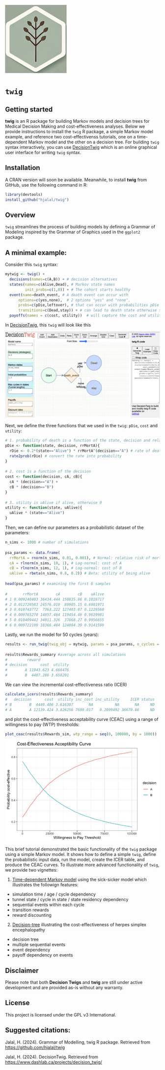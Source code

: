 ![](man/figures/hex_sticker.png)

# `twig`

## Getting started

**twig** is an R package for building Markov models and decision trees for Medical Decision Making and cost-effectiveness analyses. Below we provide instructions to install the `twig` R package, a simple Markov model example, and reference two cost-effectivenss tutorials, one on a time-dependent Markov model and the other on a decision tree. For building `twig` syntax interactively, you can use [DecisionTwig](https://www.dashlab.ca/projects/decision_twig/) which is an online graphical user interface for writing `twig` syntax. 

## Installation

A CRAN version will soon be available. Meanwhile, to install **twig** from GitHub, use the following command in R:

``` r
library(devtools)
install_github("hjalal/twig")
```

## Overview

`twig` streamlines the process of building models by defining a Grammar of Modeling inspired by the Grammar of Graphics used in the `ggplot2` package. 

## A minimal example:

Consider this `twig` syntax:

``` r
mytwig <- twig() + 
  decisions(names=c(A,B)) + # decision alternatives
  states(names=c(Alive,Dead), # Markov state names
         init_probs=c(1,0)) + # The cohort starts healthy
  event(name=death_event, # A death event can occur with 
      options=c(yes,none),  # 2 options "yes" and "none",
      probs=c(pDie,leftover), # that can occur with probabilities pDie and leftover = 1-pDie, 
      transitions=c(Dead,stay)) + # can lead to death state otherwise stay in their current state
  payoffs(names = c(cost, utility))  # will capture the cost and utility
```
In [DecisionTwig](https://www.dashlab.ca/projects/decision_twig/), this `twig` will look like this

![](man/figures/decision_twig_demo2.png)

Next, we define the three functions that we used in the `twig`: `pDie`, `cost` and `utility`:

``` r
# 1. probability of death is a function of the state, decision and relative risk of mortality given treatment A
pDie <- function(state, decision, rrMortA){
  rDie <- 0.2*(state=="Alive") * rrMortA^(decision=="A") # rate of death is 20% if alive, 0 otherwise. This rate is multiplied by rrMortA for A, otherwise 1.
  rate2prob(rDie) # convert the rate into probability
}

# 2. cost is a function of the decision
cost <- function(decision, cA, cB){
  cA * (decision=="A") + 
  cB * (decision=="B")
}

# 3. utility is uAlive if alive, otherwise 0
utility <- function(state, uAlive){
  uAlive * (state=="Alive")
}
``` 

Then, we can define our parameters as a probabilistic dataset of the parameters:

```r
n_sims <- 1000 # number of simulations

psa_params <- data.frame(
  rrMortA = rnorm(n_sims, 0.01, 0.001), # Normal: relative risk of mortality
  cA = rlnorm(n_sims, 10, 1), # Log-normal: cost of A
  cB = rlnorm(n_sims, 12, 1), # Log-normal: cost of B
  uAlive = rbeta(n_sims, 0.8, 0.2)) # Beta: utility of being alive

head(psa_params) # examining the first 6 samples

#       rrMortA        cA        cB    uAlive
# 1 0.009240403 36434.444 150835.86 0.1819717
# 2 0.012729583 24576.010  89905.15 0.6901971
# 3 0.010743772  7363.222 127403.07 0.1229560
# 4 0.009765270 14057.464 119454.46 0.9619981
# 5 0.010409442 34011.326  37668.27 0.9956655
# 6 0.009722109 18366.484 124804.39 0.9141599
``` 

Lastly, we run the model for 50 cycles (years):
``` r 
results <- run_twig(twig_obj = mytwig, params = psa_params, n_cycles = 50)

results$Rewards_summary #average across all simulations
#         reward
# decision      cost  utility
#        A 11943.623 4.666476
#        B  4407.286 3.658201
```

We can view the incremental cost-effectiveness ratio (ICER) 
``` r 
calculate_icers(results$Rewards_summary)
#   decision      cost  utility inc_cost inc_utility     ICER status
# B        B  4440.406 3.616307       NA          NA       NA     ND
# A        A 12139.424 3.826256 7699.017   0.2099492 36670.86     ND
```

and plot the cost-effectiveness acceptability curve (CEAC) using a range of willingness to pay (WTP) thresholds: 

``` r
plot_ceac(results$Rewards_sim, wtp_range = seq(0, 100000, by = 1000))
```
![](man/figures/ceac_twig.png)

This brief tutorial demonstrated the basic functionality of the `twig` package using a simple Markov model. It shows how to define a simple `twig`, define the probabilistic input data, run the model, create the ICER table, and produce the CEAC curves. To illustrate more advanced functionality of `twig`, we provide two vignettes:

1. [Time-dependent Markov model](vignettes/markov_time_dep.html) using the sick-sicker model which illustrates the followign features:
- simulation time / age / cycle dependency 
- tunnel state / cycle in state / state residency dependency
- sequential events within each cycle
- transition rewards
- reward discounting

2. [Decision-tree](vignettes/decision_tree.html) illustrating the cost-effectiveness of herpes simplex encephalopathy
- decision tree
- multiple sequential events
- event dependency 
- payoff dependency on events

## Disclaimer

Please note that both **Decision Twigs** and **twig** are still under active development and are provided as-is without any warranty.

## License

This project is licensed under the GPL v3 International.

## Suggested citations:

Jalal, H. (2024). Grammar of Modelling, twig R package. Retrieved from <https://github.com/hjalal/twig>

Jalal, H. (2024). DecisionTwig. Retrieved from <https://www.dashlab.ca/projects/decision_twig/>
